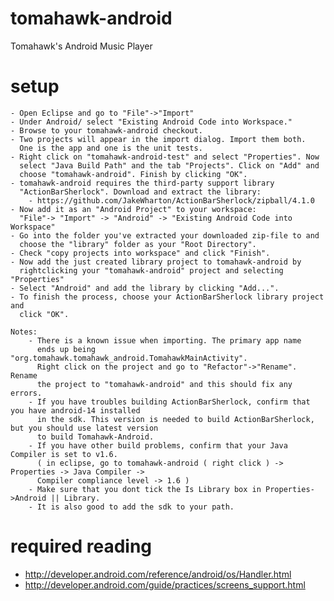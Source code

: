 tomahawk-android
================

Tomahawk's Android Music Player

setup
================

    - Open Eclipse and go to "File"->"Import"
    - Under Android/ select "Existing Android Code into Workspace."
    - Browse to your tomahawk-android checkout.
    - Two projects will appear in the import dialog. Import them both.
      One is the app and one is the unit tests.
    - Right click on "tomahawk-android-test" and select "Properties". Now 
      select "Java Build Path" and the tab "Projects". Click on "Add" and
      choose "tomahawk-android". Finish by clicking "OK".
    - tomahawk-android requires the third-party support library
      "ActionBarSherlock". Download and extract the library:
        - https://github.com/JakeWharton/ActionBarSherlock/zipball/4.1.0
    - Now add it as an "Android Project" to your workspace: 
      "File"-> "Import" -> "Android" -> "Existing Android Code into Workspace"
    - Go into the folder you've extracted your downloaded zip-file to and
      choose the "library" folder as your "Root Directory".
    - Check "copy projects into workspace" and click "Finish".
    - Now add the just created library project to tomahawk-android by
      rightclicking your "tomahawk-android" project and selecting "Properties"
    - Select "Android" and add the library by clicking "Add...".
    - To finish the process, choose your ActionBarSherlock library project and
      click "OK".

    Notes:
        - There is a known issue when importing. The primary app name
          ends up being "org.tomahawk.tomahawk_android.TomahawkMainActivity".
          Right click on the project and go to "Refactor"->"Rename". Rename
          the project to "tomahawk-android" and this should fix any errors.
        - If you have troubles building ActionBarSherlock, confirm that you have android-14 installed
          in the sdk. This version is needed to build ActionBarSherlock, but you should use latest version
          to build Tomahawk-Android.
        - If you have other build problems, confirm that your Java Compiler is set to v1.6. 
          ( in eclipse, go to tomahawk-android ( right click ) -> Properties -> Java Compiler -> 
          Compiler compliance level -> 1.6 )
        - Make sure that you dont tick the Is Library box in Properties->Android || Library.
        - It is also good to add the sdk to your path. 

required reading
================
 - http://developer.android.com/reference/android/os/Handler.html
 - http://developer.android.com/guide/practices/screens_support.html

